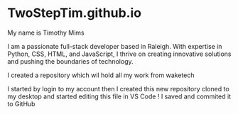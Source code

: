 # TwoStepTim.github.io
My name is Timothy Mims

I am a passionate full-stack developer based in Raleigh. With expertise in Python, CSS, HTML, and JavaScript, 
I thrive on creating innovative solutions and pushing the boundaries of technology. 

I created a repository which wil hold all my work from waketech

I started by login to my account then I created this new repository cloned to my desktop and started editing this file in VS Code !
I saved and commited it to GitHub 